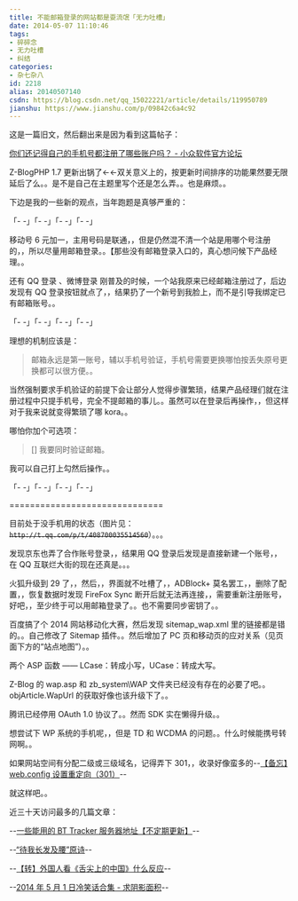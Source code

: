 ```yaml
---
title: 不能邮箱登录的网站都是耍流氓「无力吐槽」
date: 2014-05-07 11:10:46
tags:
- 碎碎念
- 无力吐槽
- 纠结
categories:
- 杂七杂八
id: 2218
alias: 20140507140
csdn: https://blog.csdn.net/qq_15022221/article/details/119950789
jianshu: https://www.jianshu.com/p/09842c6a4c92
---
```


这是一篇旧文，然后翻出来是因为看到这篇帖子：

[你们还记得自己的手机号都注册了哪些账户吗？ - 小众软件官方论坛](https://meta.appinn.net/t/topic/22943 "你们还记得自己的手机号都注册了哪些账户吗？ - 小众软件官方论坛")

<!-- more -->

Z-BlogPHP 1.7 更新出锅了←←双关意义上的，按更新时间排序的功能果然要无限延后了么。。是不是自己在主题里写个还是怎么弄。。也是麻烦。。

下边是我的一些新的观点，当年跑题是真够严重的：

「- -」「- -」「- -」「- -」

移动号 6 元加一，主用号码是联通，，但是仍然混不清一个站是用哪个号注册的，，所以尽量用邮箱登录。。【那些没有邮箱登录入口的，真心想问候下产品经理。。

还有 QQ 登录 、微博登录 刚普及的时候，一个站我原来已经邮箱注册过了，后边发现有 QQ 登录按钮就点了，，结果扔了一个新号到我脸上，而不是引导我绑定已有邮箱账号。。

「- -」「- -」「- -」「- -」

理想的机制应该是：

> 邮箱永远是第一账号，辅以手机号验证，手机号需要更换哪怕按丢失原号更换都可以很方便。。

当然强制要求手机验证的前提下会让部分人觉得步骤繁琐，结果产品经理们就在注册过程中只提手机号，完全不提邮箱的事儿。。虽然可以在登录后再操作，，但这样对于我来说就变得繁琐了哪 kora。。

哪怕你加个可选项：

> [] 我要同时验证邮箱。

我可以自己打上勾然后操作。。

「- -」「- -」「- -」「- -」

==============================

目前处于没手机用的状态（图片见：~~`http://t.qq.com/p/t/408700035514560`~~）。。。

发现京东也弄了合作账号登录，，结果用 QQ 登录后发现是直接新建一个账号，，在 QQ 互联烂大街的现在还真是。。。

火狐升级到 29 了，，然后，，界面就不吐槽了，，ADBlock+ 莫名罢工，，删除了配置，，恢复数据时发现 FireFox Sync 断开后就无法再连接，，需要重新注册账号，好吧，，至少终于可以用邮箱登录了。。也不需要同步密钥了。。

百度搞了个 2014 网站移动化大赛，然后发现 sitemap\_wap.xml 里的链接都是错的。。自己修改了 Sitemap 插件。。然后增加了 PC 页和移动页的应对关系（见页面下方的“站点地图”）。。

两个 ASP 函数 —— LCase：转成小写，UCase：转成大写。

Z-Blog 的 wap.asp 和 zb\_system\\WAP 文件夹已经没有存在的必要了吧。。objArticle.WapUrl 的获取好像也该升级下了。。

腾讯已经停用 OAuth 1.0 协议了。。然而 SDK 实在懒得升级。。

想尝试下 WP 系统的手机呢，，但是 TD 和 WCDMA 的问题。。什么时候能携号转网啊。。

如果网站空间有分配二级或三级域名，记得弄下 301，，收录好像蛮多的--[【备忘】web.config 设置重定向（301）](https://www.wdssmq.com/post/web-configSheZhiZhongDingXiang-301.html "【备忘】web.config 设置重定向（301）")--

就这样吧。。

近三十天访问最多的几篇文章：

\--[一些能用的 BT Tracker 服务器地址【不定期更新】](https://www.wdssmq.com/post/20130323295.html "一些能用的BT Tracker 服务器地址【不定期更新】")--

\--[“待我长发及腰”原诗](https://www.wdssmq.com/post/20131017725.html "“待我长发及腰”原诗")--

\--[【转】外国人看《舌尖上的中国》什么反应](https://www.wdssmq.com/post/20140425429.html "【转】外国人看《舌尖上的中国》什么反应")--

\--[2014 年 5 月 1 日冷笑话合集 - 求阴影面积](https://www.wdssmq.com/post/20140501251.html "2014年5月1日冷笑话合集 - 求阴影面积")--

<!--2218-->
